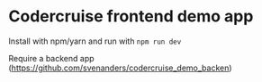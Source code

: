 # Codercruise frontend demo app

Install with npm/yarn and run with ```npm run dev```

Require a backend app (https://github.com/svenanders/codercruise_demo_backen)
